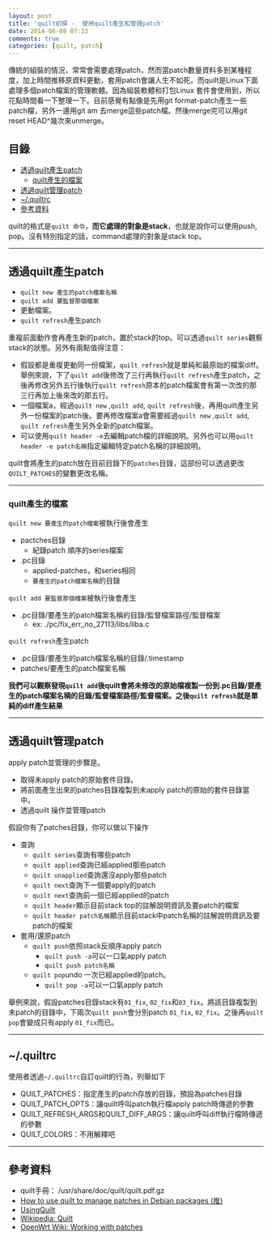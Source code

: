 ```yaml
---
layout: post
title: 'quilt初探 -  使用quilt產生和管理patch'
date: 2014-06-08 07:33
comments: true
categories: [quilt, patch]
---
```

傳統的組裝的情況，常常會需要處理patch，然而當patch數量資料多到某種程度，加上時間推移原資料更動，套用patch會讓人生不如死。而quilt是Linux下面處理多個patch檔案的管理軟體。因為組裝軟體和打包Linux 套件會使用到，所以花點時間看一下整理一下。目前感覺有點像是先用git format-patch產生一些patch檔，另外一邊用git am 去merge這些patch檔。然後merge完可以用git reset HEAD^幾次來unmerge。

## 目錄

* [透過quilt產生patch](#usage)
	* [quilt產生的檔案](#files)
* [透過quilt管理patch](#apply)
* [~/.quiltrc](#rc)
* [參考資料](#ref)

quilt的格式是`quilt 命令`，**而它處理的對象是stack**，也就是說你可以使用push, pop。沒有特別指定的話，command處理的對象是stack top。

---
<a name="usage"></a>
## 透過quilt產生patch

* `quilt new 產生的patch檔案名稱`
* `quilt add 要監督那個檔案`
* 更動檔案。
* `quilt refresh`產生patch

重複前面動作會再產生新的patch，置於stack的top。可以透過`quilt series`觀察stack的狀態。另外有兩點值得注意：

* 假設都是重複更動同一份檔案，`quilt refresh`就是單純和最原始的檔案diff。舉例來說，下了`quilt add`後修改了三行再執行`quilt refresh`產生patch，之後再修改另外五行後執行`quilt refresh`原本的patch檔案會有第一次改的那三行再加上後來改的那五行。
* 一個檔案a，經過`quilt new` ,`quilt add`, `quilt refresh`後，再用quilt產生另外一份檔案的patch後。要再修改檔案a會需要經過`quilt new` ,`quilt add`, `quilt refresh`產生另外全新的patch檔案。
* 可以使用`quilt header -e`去編輯patch檔的詳細說明。另外也可以用`quilt header -e patch名稱`指定編輯特定patch名稱的詳細說明。

quilt會將產生的patch放在目前目錄下的`patches`目錄，這部份可以透過更改`QUILT_PATCHES`的變數更改名稱。

---
<a name="files"></a>
### quilt產生的檔案
`quilt new 要產生的patch檔案`被執行後會產生

* pactches目錄
	* 紀錄patch 順序的series檔案
* .pc目錄
	* applied-patches，和series相同
  * `要產生的patch檔案名稱`的目錄

`quilt add 要監督那個檔案`被執行後會產生
* .pc目錄/要產生的patch檔案名稱的目錄/監督檔案路徑/監督檔案
	* ex: ./pc/fix_err_no_27113/libs/liba.c
  
`quilt refresh`產生patch

* .pc目錄/要產生的patch檔案名稱的目錄/.timestamp
* patches/要產生的patch檔案名稱

**我們可以觀察發現`quilt add`後quilt會將未修改的原始檔複製一份到.pc目錄/要產生的patch檔案名稱的目錄/監督檔案路徑/監督檔案。之後`quilt refresh`就是單純的diff產生結果**

---
<a name="apply"></a>
## 透過quilt管理patch
apply patch並管理的步驟是。

* 取得未apply patch的原始套件目錄。
* 將前面產生出來的patches目錄複製到未apply patch的原始的套件目錄當中。
* 透過quilt 操作並管理patch

假設你有了patches目錄，你可以做以下操作

* 查詢
  * `quilt series`查詢有哪些patch
  * `quilt applied`查詢已經applied那些patch
  * `quilt unapplied`查詢還沒apply那些patch
  * `quilt next`查詢下一個要apply的patch
  * `quilt next`查詢前一個已經applied的patch
  * `quilt header`顯示目前stack top的註解說明資訊及要patch的檔案
  * `quilt header patch名稱`顯示目前stack中patch名稱的註解說明資訊及要patch的檔案
* 套用/還原patch
  * `quilt push`依照stack反順序apply patch
    * `quilt push -a`可以一口氣apply patch
    * `quilt push patch名稱`
  * `quilt pop`undo 一次已經applied的patch。
    * `quilt pop -a`可以一口氣apply patch

舉例來說，假設patches目錄stack有`01_fix`, `02_fix`和`03_fix`。將該目錄複製到未patch的目錄中，下兩次`quilt push`會分別patch `01_fix`, `02_fix`。之後再`quilt pop`會變成只有apply `01_fix`而已。

---
<a name="rc"></a>
## ~/.quiltrc
使用者透過`~/.quiltrc`自訂quilt的行為，列舉如下

* QUILT_PATCHES：指定產生的patch存放的目錄，預設為patches目錄
* QUILT_PATCH_OPTS：讓quilt呼叫patch執行檔apply patch時傳遞的參數
* QUILT_REFRESH_ARGS和QUILT_DIFF_ARGS：讓quilt呼叫diff執行檔時傳遞的參數
* QUILT_COLORS：不用解釋吧

---
<a name="ref"></a>
## 參考資料

* quilt手冊： /usr/share/doc/quilt/quilt.pdf.gz
* [How to use quilt to manage patches in Debian packages (推)](http://raphaelhertzog.com/2012/08/08/how-to-use-quilt-to-manage-patches-in-debian-packages/)
* [UsingQuilt](https://wiki.debian.org/UsingQuilt)
* [Wikipedia: Quilt](http://en.wikipedia.org/wiki/Quilt_%28software%29)
* [OpenWrt Wiki: Working with patches](http://wiki.openwrt.org/doc/devel/patches)  
